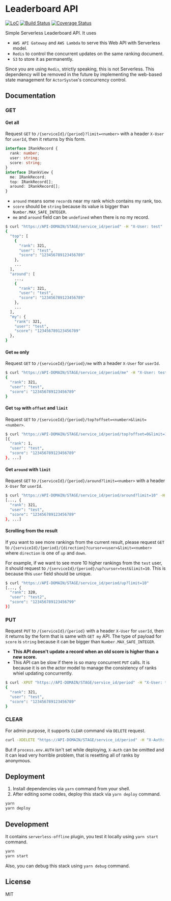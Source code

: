 # Leaderboard API

[![LoC](https://tokei.rs/b1/github/yingyeothon/leaderboard-api)](https://github.com/yingyeothon/leaderboard-api)
[![Build Status](https://travis-ci.org/yingyeothon/leaderboard-api.svg?branch=master)](https://travis-ci.org/yingyeothon/leaderboard-api)
[![Coverage Status](https://coveralls.io/repos/github/yingyeothon/leaderboard-api/badge.svg?branch=master)](https://coveralls.io/github/yingyeothon/leaderboard-api?branch=master)

Simple Serverless Leaderboard API. It uses

- `AWS API Gateway` and `AWS Lambda` to serve this Web API with Serverless model.
- `Redis` to control the concurrent updates on the same ranking document.
- `S3` to store it as permanently.

Since you are using `Redis`, strictly speaking, this is not Serverless. This dependency will be removed in the future by implementing the web-based state management for `ActorSystem`'s concurrency control.

## Documentation

### GET

#### Get all

Request `GET` to `/{serviceId}/{period}?limit=<number>` with a header `X-User` for `userId`, then it returns by this form.

```typescript
interface IRankRecord {
  rank: number;
  user: string;
  score: string;
}
interface IRankView {
  me: IRankRecord;
  top: IRankRecord[];
  around: IRankRecord[];
}
```

- `around` means some `record`s near my rank which contains my rank, too.
- `score` should be `string` because its value is bigger than `Number.MAX_SAFE_INTEGER`.
- `me` and `around` field can be `undefined` when there is no my record.

```bash
$ curl "https://API-DOMAIN/STAGE/service_id/period" -H "X-User: test"
{
  "top": [
    {
      "rank": 321,
      "user": "test",
      "score": "123456789123456789"
    },
    ...
  ],
  "around": [
    ...,
    {
      "rank": 321,
      "user": "test",
      "score": "123456789123456789"
    },
    ...
  ],
  "my": {
    "rank": 321,
    "user": "test",
    "score": "123456789123456789"
  },
}
```

#### Get `me` only

Request `GET` to `/{serviceId}/{period}/me` with a header `X-User` for `userId`.

```bash
$ curl "https://API-DOMAIN/STAGE/service_id/period/me" -H "X-User: test"
{
  "rank": 321,
  "user": "test",
  "score": "123456789123456789"
}
```

#### Get `top` with `offset` and `limit`

Request `GET` to `/{serviceId}/{period}/top?offset=<number>&limit=<number>`.

```bash
$ curl "https://API-DOMAIN/STAGE/service_id/period/top?offset=0&limit=10"
[{
  "rank": 1,
  "user": "test",
  "score": "123456789123456789"
}, ...]
```

#### Get `around` with `limit`

Request `GET` to `/{serviceId}/{period}/around?limit=<number>` with a header `X-User` for `userId`.

```bash
$ curl "https://API-DOMAIN/STAGE/service_id/period/around?limit=10" -H "X-User: test"
[..., {
  "rank": 321,
  "user": "test",
  "score": "123456789123456789"
}, ...]
```

#### Scrolling from the result

If you want to see more rankings from the current result, please request `GET` to `/{serviceId}/{period}/{direction}?cursor=<user>&limit=<number>` where `direction` is one of `up` and `down`.

For example, if we want to see more 10 higher rankings from the `test` user, it should request to `/{serviceId}/{period}/up?cursor=test&limit=10`. This is because this `user` field should be unique.

```bash
$ curl "https://API-DOMAIN/STAGE/service_id/period/up?limit=10"
[..., {
  "rank": 320,
  "user": "test2",
  "score": "123456789123456799"
}]
```

### PUT

Request `PUT` to `/{serviceId}/{period}` with a header `X-User` for `userId`, then it returns by the form that is same with `GET my` API. The type of payload for `score` is `string` because it can be bigger than `Number.MAX_SAFE_INTEGER`.

- **This API doesn't update a record when an old score is higher than a new score.**
- This API can be slow if there is so many concurrent `PUT` calls. It is because it is on the actor model to manage the consistency of ranks whiel updating concurrently.

```bash
$ curl -XPUT "https://API-DOMAIN/STAGE/service_id/period" -H "X-User: test" -d "123456789123456789"
{
  "rank": 321,
  "user": "test",
  "score": "123456789123456789"
}
```

### CLEAR

For admin purpose, it supports `CLEAR` command via `DELETE` request.

```bash
curl -XDELETE "https://API-DOMAIN/STAGE/service_id/period" -H "X-Auth: admin-secret"
```

But if `process.env.AUTH` isn't set while deploying, `X-Auth` can be omitted and it can lead very horrible problem, that is resetting all of ranks by anonymous.

## Deployment

1. Install dependencies via `yarn` command from your shell.
2. After editing some codes, deploy this stack via `yarn deploy` command.

```bash
yarn
yarn deploy
```

## Development

It contains `serverless-offline` plugin, you test it locally using `yarn start` command.

```bash
yarn
yarn start
```

Also, you can debug this stack using `yarn debug` command.

## License

MIT
